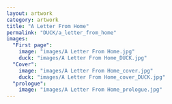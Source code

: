```yaml
---
layout: artwork
category: artwork
title: "A Letter From Home"
permalink: "DUCK/a_letter_from_home"
images:
  "First page":
    image: "images/A Letter From Home.jpg"
    duck: "images/A Letter From Home_DUCK.jpg"
  "Cover":
    image: "images/A Letter From Home_cover.jpg"
    duck: "images/A Letter From Home_cover_DUCK.jpg"
  "prologue":
    image: "images/A Letter From Home_prologue.jpg"
---
```

